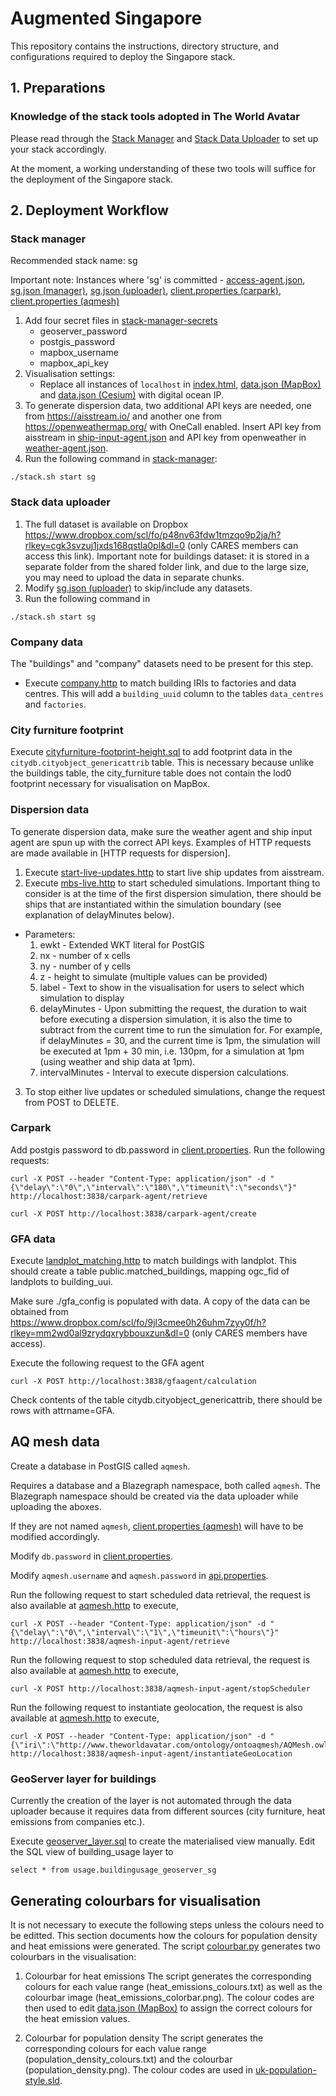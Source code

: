 # Augmented Singapore
This repository contains the instructions, directory structure, and configurations required to deploy the Singapore stack. 

## 1. Preparations
### Knowledge of the stack tools adopted in The World Avatar
Please read through the [Stack Manager](https://github.com/cambridge-cares/TheWorldAvatar/tree/main/Deploy/stacks/dynamic/stack-manager) and [Stack Data Uploader](https://github.com/cambridge-cares/TheWorldAvatar/tree/main/Deploy/stacks/dynamic/stack-data-uploader) to set up your stack accordingly.

At the moment, a working understanding of these two tools will suffice for the deployment of the Singapore stack.

## 2. Deployment Workflow
### Stack manager
Recommended stack name: sg

Important note: Instances where 'sg' is committed - [access-agent.json], [sg.json (manager)], [sg.json (uploader)], [client.properties (carpark)], [client.properties (aqmesh)]
1) Add four secret files in [stack-manager-secrets]
    - geoserver_password
	- postgis_password
	- mapbox_username
	- mapbox_api_key
2) Visualisation settings: 
    - Replace all instances of `localhost` in [index.html], [data.json (MapBox)] and [data.json (Cesium)] with digital ocean IP.
3) To generate dispersion data, two additional API keys are needed, one from https://aisstream.io/ and another one from https://openweathermap.org/ with OneCall enabled. Insert API key from aisstream in [ship-input-agent.json] and API key from openweather in [weather-agent.json].
4) Run the following command in [stack-manager]:
```
./stack.sh start sg
```

### Stack data uploader
1) The full dataset is available on Dropbox https://www.dropbox.com/scl/fo/p48nv63fdw1tmzqo9p2ja/h?rlkey=cgk3svzuj1jxds168qstla0pl&dl=0 (only CARES members can access this link). Important note for buildings dataset: it is stored in a separate folder from the shared folder link, and due to the large size, you may need to upload the data in separate chunks.
2) Modify [sg.json (uploader)] to skip/include any datasets.
3) Run the following command in 
```
./stack.sh start sg
```

### Company data
The "buildings" and "company" datasets need to be present for this step. 
- Execute [company.http] to match building IRIs to factories and data centres. This will add a `building_uuid` column to the tables `data_centres` and `factories`.

### City furniture footprint
Execute [cityfurniture-footprint-height.sql] to add footprint data in the `citydb.cityobject_genericattrib` table. This is necessary because unlike the buildings table, the city_furniture table does not contain the lod0 footprint necessary for visualisation on MapBox.

### Dispersion data
To generate dispersion data, make sure the weather agent and ship input agent are spun up with the correct API keys. Examples of HTTP requests are made available in [HTTP requests for dispersion]. 

1) Execute [start-live-updates.http] to start live ship updates from aisstream.
2) Execute [mbs-live.http] to start scheduled simulations. Important thing to consider is at the time of the first dispersion simulation, there should be ships that are instantiated within the simulation boundary (see explanation of delayMinutes below).
- Parameters:
    1) ewkt - Extended WKT literal for PostGIS
    2) nx - number of x cells
    3) ny - number of y cells
    4) z - height to simulate (multiple values can be provided)
    5) label - Text to show in the visualisation for users to select which simulation to display
    6) delayMinutes - Upon submitting the request, the duration to wait before executing a dispersion simulation, it is also the time to subtract from the current time to run the simulation for. For example, if delayMinutes = 30, and the current time is 1pm, the simulation will be executed at 1pm + 30 min, i.e. 130pm, for a simulation at 1pm (using weather and ship data at 1pm).
    7) intervalMinutes - Interval to execute dispersion calculations.

3) To stop either live updates or scheduled simulations, change the request from POST to DELETE.

### Carpark
Add postgis password to db.password in [client.properties].
Run the following requests:
```
curl -X POST --header "Content-Type: application/json" -d "{\"delay\":\"0\",\"interval\":\"180\",\"timeunit\":\"seconds\"}" http://localhost:3838/carpark-agent/retrieve
```

```
curl -X POST http://localhost:3838/carpark-agent/create
```

### GFA data
Execute [landplot_matching.http] to match buildings with landplot. This should create a table public.matched_buildings, mapping ogc_fid of landplots to building_uui.

Make sure ./gfa_config is populated with data. A copy of the data can be obtained from https://www.dropbox.com/scl/fo/9jl3cmee0h26uhm7zyy0f/h?rlkey=mm2wd0al9zrydqxrybbouxzun&dl=0 (only CARES members have access).

Execute the following request to the GFA agent
```
curl -X POST http://localhost:3838/gfaagent/calculation
```
Check contents of the table citydb.cityobject_genericattrib, there should be rows with attrname=GFA.

## AQ mesh data
Create a database in PostGIS called `aqmesh`.

Requires a database and a Blazegraph namespace, both called `aqmesh`. The Blazegraph namespace should be created via the data uploader while uploading the aboxes.

If they are not named `aqmesh`, [client.properties (aqmesh)] will have to be modified accordingly.

Modify `db.password` in [client.properties].

Modify `aqmesh.username` and `aqmesh.password` in [api.properties].

Run the following request to start scheduled data retrieval, the request is also available at [aqmesh.http] to execute,
```
curl -X POST --header "Content-Type: application/json" -d "{\"delay\":\"0\",\"interval\":\"1\",\"timeunit\":\"hours\"}" http://localhost:3838/aqmesh-input-agent/retrieve
```

Run the following request to stop scheduled data retrieval, the request is also available at [aqmesh.http] to execute,
```
curl -X POST http://localhost:3838/aqmesh-input-agent/stopScheduler
```

Run the following request to instantiate geolocation, the request is also available at [aqmesh.http] to execute,
```
curl -X POST --header "Content-Type: application/json" -d "{\"iri\":\"http://www.theworldavatar.com/ontology/ontoaqmesh/AQMesh.owl/AQMesh123\",\"name\":\"AQMesh\"}" http://localhost:3838/aqmesh-input-agent/instantiateGeoLocation
```

### GeoServer layer for buildings
Currently the creation of the layer is not automated through the data uploader because it requires data from different sources (city furniture, heat emissions from companies etc.).

Execute [geoserver_layer.sql] to create the materialised view manually. Edit the SQL view of building_usage layer to
```
select * from usage.buildingusage_geoserver_sg
```

## Generating colourbars for visualisation
It is not necessary to execute the following steps unless the colours need to be editted.
This section documents how the colours for population density and heat emissions were generated. The script [colourbar.py] generates two colourbars in the visualisation:
1) Colourbar for heat emissions
The script generates the corresponding colours for each value range (heat_emissions_colours.txt) as well as the colourbar image (heat_emissions_colorbar.png). The colour codes are then used to edit [data.json (MapBox)] to assign the correct colours for the heat emission values.

2) Colourbar for population density
The script generates the corresponding colours for each value range (population_density_colours.txt) and the colourbar (population_density.png). The colour codes are used in [uk-population-style.sld].


[access-agent.json]: ./stack-manager/inputs/config/services/access-agent.json
[sg.json (manager)]: ./stack-manager/inputs/config/sg.json
[sg.json (uploader)]: ./stack-data-uploader/inputs/config/sg.json
[stack-manager-secrets]: ./stack-manager/inputs/secrets/
[index.html]: ./stack-manager/inputs/data/webspace/index.html
[data.json (MapBox)]: ./stack-manager/inputs/data/webspace/data.json
[data.json (Cesium)]: ./stack-manager/inputs/data/webspace/3d/data.json
[stack-manager]: ./stack-manager/
[stack-data-uploader]: ./stack-data-uploader/
[ship-input-agent.json]: ./stack-manager/inputs/config/services/ship-input-agent.json
[weather-agent.json]: ./stack-manager/inputs/config/services/weather-agent.json
[company.http]: <./HTTP_requests/company.http>
[start-live-updates.http]: <./HTTP_requests/start-live-updates.http>
[jurong-live.http]: <./HTTP_requests/jurong-live.http>
[mbs-live.http]: <./HTTP_requests/mbs-live.http>
[dispersion-interactor.json]: ./stack-manager/inputs/config/services/dispersion-interactor.json
[client.properties (carpark)]: ./carpark_config/client.properties
[client.properties (aqmesh)]: ./aqmesh_config/client.properties
[cityfurniture-footprint-height.sql]: ./custom_sql_scripts/cityfurniture-footprint-height.sql
[geoserver_layer.sql]: ./custom_sql_scripts/geoserver_layer.sql
[colourbar.py]: ./colorbar_generator/colourbar.py
[uk-population-style.sld]: ./stack-data-uploader/inputs/config/uk-population-style.sld
[landplot_matching.http]: ./HTTP_requests/landplot_matching.http
[aqmesh.http]: ./HTTP_requests/aqmesh.http
[client.properties]: ./aqmesh_config/client.properties
[api.properties]: ./aqmesh_config/api.properties